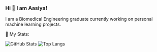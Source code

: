 ### Hi 👋 I am Aasiya!

<!--
**aasiyag98/aasiyag98** is a ✨ _special_ ✨ repository because its `README.md` (this file) appears on your GitHub profile.

Here are some ideas to get you started:

- 🔭 I’m currently working on ...
- 🌱 I’m currently learning ...
- 👯 I’m looking to collaborate on ...
- 🤔 I’m looking for help with ...
- 💬 Ask me about ...
- 📫 How to reach me: ...
- 😄 Pronouns: ...
- ⚡ Fun fact: ...
-->
I am a Biomedical Engineering graduate currently working on personal machine learning projects.

👊 My Stats:

![GitHub Stats](https://github-readme-stats.vercel.app/api?username=aasiyag98&theme=radical)
![Top Langs](https://github-readme-stats-sigma-five.vercel.app/api/top-langs/?username=aasiyag98&layout=compact&theme=radical)


